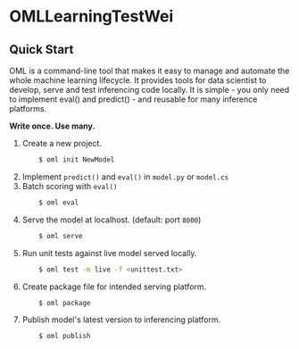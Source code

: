 # OMLLearningTestWei


## Quick Start

OML is a command-line tool that makes it easy to manage and
automate the whole machine learning lifecycle. It provides tools for
data scientist to develop, serve and test inferencing code locally.
It is simple - you only need to implement eval() and predict() -
and reusable for many inference platforms.

**Write once. Use many.**

1. Create a new project.
    ```sh
        $ oml init NewModel
    ```
1. Implement `predict()` and `eval()` in `model.py` or `model.cs`
1. Batch scoring with `eval()`
    ```sh
        $ oml eval
    ```
1. Serve the model at localhost. (default: port `8000`)
    ```sh
        $ oml serve
    ```
1. Run unit tests against live model served locally.
    ```sh
        $ oml test -m live -f <unittest.txt>
    ```
1. Create package file for intended serving platform.
    ```sh
        $ oml package
    ```
1. Publish model's latest version to inferencing platform.
    ```sh
        $ oml publish
    ```
